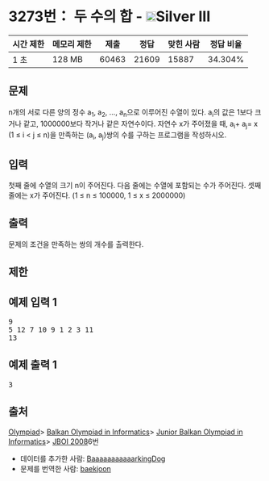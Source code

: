 # 3273번： 두 수의 합 - <img src="https://static.solved.ac/tier_small/8.svg" style="height:20px" />Silver III


| 시간 제한 | 메모리 제한 | 제출 | 정답 | 맞힌 사람 | 정답 비율 |
| --- | --- | --- | --- | --- | --- |
| 1 초 | 128 MB | 60463 | 21609 | 15887 | 34.304% |


## 문제


n개의 서로 다른 양의 정수 a<sub>1</sub>, a<sub>2</sub>, ..., a<sub>n</sub>으로 이루어진 수열이 있다. a<sub>i</sub>의 값은 1보다 크거나 같고, 1000000보다 작거나 같은 자연수이다. 자연수 x가 주어졌을 때, a<sub>i</sub>+ a<sub>j</sub>= x (1 ≤ i < j ≤ n)을 만족하는 (a<sub>i</sub>, a<sub>j</sub>)쌍의 수를 구하는 프로그램을 작성하시오.



## 입력


첫째 줄에 수열의 크기 n이 주어진다. 다음 줄에는 수열에 포함되는 수가 주어진다. 셋째 줄에는 x가 주어진다. (1 ≤ n ≤ 100000, 1 ≤ x ≤ 2000000)




## 출력


문제의 조건을 만족하는 쌍의 개수를 출력한다.




## 제한




## 예제 입력 1


<pre>9
5 12 7 10 9 1 2 3 11
13
</pre>


## 예제 출력 1


<pre>3
</pre>






## 출처


[Olympiad](/category/2)> [Balkan Olympiad in Informatics](/category/94)> [Junior Balkan Olympiad in Informatics](/category/273)> [JBOI 2008](/category/detail/1132)6번
- 데이터를 추가한 사람: [BaaaaaaaaaaarkingDog](/user/BaaaaaaaaaaarkingDog)
- 문제를 번역한 사람: [baekjoon](/user/baekjoon)




